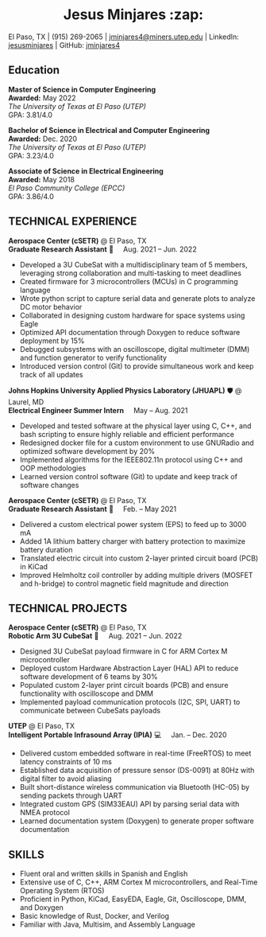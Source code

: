 <h1 align="center">Jesus Minjares :zap:</h1>

El Paso, TX | (915) 269-2065 | jminjares4@miners.utep.edu | LinkedIn: [jesusminjares](https://www.linkedin.com/in/jesusminjares/) | GitHub: [jminjares4](https://github.com/jminjares4)

## **Education**
**Master of Science in Computer Engineering**&nbsp;&emsp;&emsp;&emsp;&emsp;&emsp;&emsp;&emsp;&emsp;&nbsp;&emsp;&emsp;&emsp;&emsp;&emsp;**Awarded:** May 2022 <br>
*The University of Texas at El Paso (UTEP)*&nbsp;&emsp;&emsp;&emsp;&emsp;&emsp;&emsp;&emsp;&emsp;&nbsp;&emsp;&emsp;&emsp;&emsp;&emsp;&emsp;&emsp; GPA: 3.81/4.0

**Bachelor of Science in Electrical and Computer Engineering** &emsp;&emsp;&emsp;&emsp;&emsp; **Awarded:** Dec. 2020 <br>
*The University of Texas at El Paso (UTEP)* &nbsp;&emsp;&emsp;&emsp;&emsp;&emsp;&emsp;&emsp;&emsp;&emsp;&emsp;&emsp;&emsp;&emsp;&emsp;&emsp; GPA: 3.23/4.0

**Associate of Science in Electrical Engineering** &nbsp;&emsp;&emsp;&emsp;&emsp;&emsp;&emsp;&emsp;&emsp;&nbsp;&emsp;&emsp;&emsp;&nbsp; **Awarded:** May 2018 <br>
*El Paso Community College (EPCC)* &nbsp;&emsp;&emsp;&emsp;&emsp;&emsp;&emsp;&emsp;&emsp;&emsp;&emsp;&nbsp;&emsp;&emsp;&emsp;&emsp;&emsp;&emsp;&emsp;&nbsp;&nbsp; GPA: 3.86/4.0

## **TECHNICAL EXPERIENCE**
**Aerospace Center (cSETR)** @ El Paso, TX<br>
**Graduate Research Assistant** :rocket: &nbsp;&nbsp;&nbsp; Aug. 2021 – Jun. 2022

- Developed a 3U CubeSat with a multidisciplinary team of 5 members, leveraging strong collaboration
  and multi-tasking to meet deadlines 
- Created firmware for 3 microcontrollers (MCUs) in C programming language
- Wrote python script to capture serial data and generate plots to analyze DC motor behavior
- Collaborated in designing custom hardware for space systems using Eagle
- Optimized API documentation through Doxygen to reduce software deployment by 15%
- Debugged subsystems with an oscilloscope, digital multimeter (DMM) and function generator to 
  verify functionality
- Introduced version control (Git) to provide simultaneous work and keep track of all updates

**Johns Hopkins University Applied Physics Laboratory (JHUAPL)** :shield: @ Laurel, MD <br>
**Electrical Engineer Summer Intern** &nbsp;&nbsp;&nbsp;
May – Aug. 2021
- Developed and tested software at the physical layer using C, C++, and bash scripting to ensure highly reliable and
  efficient performance
- Redesigned docker file for a custom environment to use GNURadio and optimized software development by 20%
- Implemented algorithms for the IEEE802.11n protocol using C++ and OOP methodologies
- Learned version control software (Git) to update and keep track of software changes

**Aerospace Center (cSETR)** @ El Paso, TX <br>
**Graduate Research Assistant** :rocket: &nbsp;&nbsp;&nbsp; Feb. – May 2021
- Delivered a custom electrical power system (EPS) to feed up to 3000 mA
- Added 1A lithium battery charger with battery protection to maximize battery duration
- Translated electric circuit into custom 2-layer printed circuit board (PCB) in KiCad
- Improved Helmholtz coil controller by adding multiple drivers (MOSFET and h-bridge) to control magnetic 
  field magnitude and direction

## **TECHNICAL PROJECTS**
**Aerospace Center (cSETR)** @ El Paso, TX <br>
**Robotic Arm 3U CubeSat** :mechanical_arm: &nbsp;&nbsp;&nbsp; Aug. 2021 – Jun. 2022
- Designed 3U CubeSat payload firmware in C for ARM Cortex M microcontroller
- Deployed custom Hardware Abstraction Layer (HAL) API to reduce software development of 6 teams by 30%
- Populated custom 2-layer print circuit boards (PCB) and ensure functionality with oscilloscope and DMM
- Implemented payload communication protocols (I2C, SPI, UART) to communicate between CubeSats payloads

**UTEP** @ El Paso, TX <br>
**Intelligent Portable Infrasound Array (IPIA)** :computer: &nbsp;&nbsp;&nbsp; Jan. – Dec. 2020
- Delivered custom embedded software in real-time (FreeRTOS) to meet latency constraints of 10 ms
- Established data acquisition of pressure sensor (DS-0091) at 80Hz with digital filter to avoid aliasing 
- Built short-distance wireless communication via Bluetooth (HC-05) by sending packets through UART   
- Integrated custom GPS (SIM33EAU) API by parsing serial data with NMEA protocol
- Learned documentation system (Doxygen) to generate proper software documentation

## **SKILLS**
- Fluent oral and written skills in Spanish and English
- Extensive use of C, C++, ARM Cortex M microcontrollers, and Real-Time Operating System (RTOS)
- Proficient in Python, KiCad, EasyEDA, Eagle, Git, Oscilloscope, DMM, and Doxygen
- Basic knowledge of Rust, Docker, and Verilog 
- Familiar with Java, Multisim, and Assembly Language
